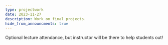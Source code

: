```yaml
---
type: projectwork
date: 2023-11-27
description: Work on final projects.
hide_from_announcments: true
---
```

Optional lecture attendance, but instructor will be there to help students out!

